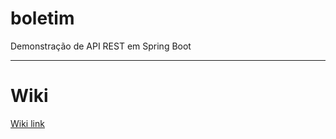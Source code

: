 # boletim

Demonstração de API REST em Spring Boot

<hr>

# Wiki
[Wiki link](https://github.com/43D/delegacia/wiki)